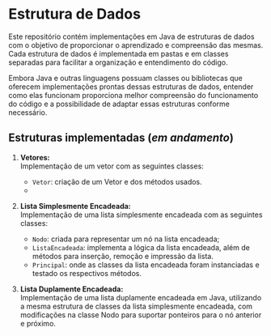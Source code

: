 # Estrutura de Dados

Este repositório contém implementações em Java de estruturas de dados com o objetivo de 
proporcionar o aprendizado e compreensão das mesmas. Cada estrutura de dados é implementada em 
pastas e em classes separadas para facilitar a organização e entendimento do código. 

Embora Java 
e outras linguagens possuam classes ou bibliotecas que oferecem implementações prontas dessas 
estruturas de dados, entender como elas funcionam proporciona melhor compreensão do 
funcionamento do código e a possibilidade de adaptar essas estruturas conforme necessário.

## Estruturas implementadas (_em andamento_)
1. **Vetores:**\
Implementação de um vetor com as seguintes classes:
   - `Vetor`: criação de um Vetor e dos métodos usados.
   - 

2. **Lista Simplesmente Encadeada:**\
Implementação de uma lista simplesmente encadeada com as seguintes classes:
   - `Nodo`: criada para representar um nó na lista encadeada;
   - `ListaEncadeada`: implementa a lógica da lista encadeada, além de métodos para inserção, remoção e impressão da lista.
   - `Principal`: onde as classes da lista encadeada foram instanciadas e testado os respectivos métodos.
3. **Lista Duplamente Encadeada:**\
Implementação de uma lista duplamente encadeada em Java, utilizando a mesma estrutura de classes da lista simplesmente encadeada, com modificações na classe Nodo para suportar ponteiros para o nó anterior e próximo.
   
